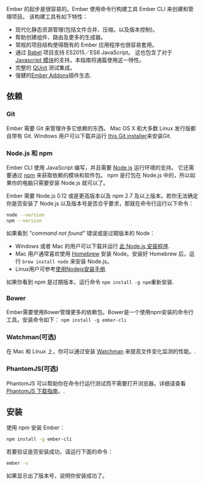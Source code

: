 Ember 的起步是很容易的。Ember 使用命令行构建工具 Ember CLI 来创建和管理项目。 该构建工具有如下特性：

* 现代化静态资源管理(包括文件合并、压缩，以及版本控制)。
* 帮助创建组件、路由及更多的生成器。
* 常规的项目结构使得既有的 Ember 应用程序也很容易套用。
* 通过 [Babel](http://babeljs.io/docs/learn-es2015/) 项目支持 ES2015／ES6 JavaScript。 这也包含了对于 [Javascript 模块](http://exploringjs.com/es6/ch_modules.html)的支持，本指南将通篇使用这一特性。
* 完整的 [QUnit](https://qunitjs.com/) 测试集成。
* 强健的[Ember Addons](https://emberobserver.com/)插件生态.

## 依赖

### Git

Ember 需要 Git 来管理许多它依赖的东西。 Mac OS X 和大多数 Linux 发行版都自带有 Git. Windows 用户可以下载并运行 [this Git installer](http://git-scm.com/download/win)来安装Git.

### Node.js 和 npm

Ember CLI 使用 JavaScript 编写，并且需要 [Node.js](https://nodejs.org/) 运行环境的支持。 它还需要通过 [npm](https://www.npmjs.com/) 来获取依赖的模块和软件包。 npm 是打包在 Node.js 中的，所以如果你的电脑只需要安装 Node.js 就可以了。

Ember 需要 Node.js 0.12 或是更高版本以及 npm 2.7 及以上版本。若你无法确定你是否安装了 Node.js 以及版本号是否合乎要求，那就在命令行运行以下命令：

```bash
node --version
npm --version
```

如果看到 *"command not found"* 错误或是过期版本的 Node：

* Windows 或者 Mac 的用户可以下载并运行 [此 Node.js 安装程序](http://nodejs.org/download/).
* Mac 用户通常喜欢使用 [Homebrew](http://brew.sh/) 安装 Node。安装好 Homebrew 后，运行 `brew install node` 来安装 Node.js。
* Linux用户可参考[使用Nodejs安装手册](https://nodejs.org/en/download/package-manager/).

如果你看到 npm 是过期版本，运行命令 `npm install -g npm`重新安装.

### Bower

Ember需要使用Bower管理更多的依赖包。Bower是一个使用npm安装的命令行工具。安装命令如下： ```npm install -g ember-cli```

### Watchman(可选)

在 Mac 和 Linux 上，你可以通过安装 [Watchman](https://facebook.github.io/watchman/docs/install.html) 来提高文件变化监测的性能。.

### PhantomJS(可选)

PhantomJS 可以帮助你在命令行运行测试而不需要打开浏览器。详细请查看 [PhantomJS 下载指南](http://phantomjs.org/download.html)。.

## 安装

使用 npm 安装 Ember：

```bash
npm install -g ember-cli
```

若要验证是否安装成功，请运行下面的命令：

```bash
ember -v
```

如果显示出了版本号，说明你安装成功了。